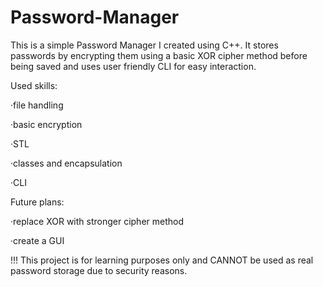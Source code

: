 # Password-Manager

This is a simple Password Manager I created using C++. It stores passwords by encrypting them using a basic XOR cipher method before being saved and uses user friendly CLI for easy interaction.

Used skills:

·file handling

·basic encryption

·STL

·classes and encapsulation

·CLI

Future plans:

·replace XOR with stronger cipher method

·create a GUI

!!! This project is for learning purposes only and CANNOT be used as real password storage due to security reasons.
